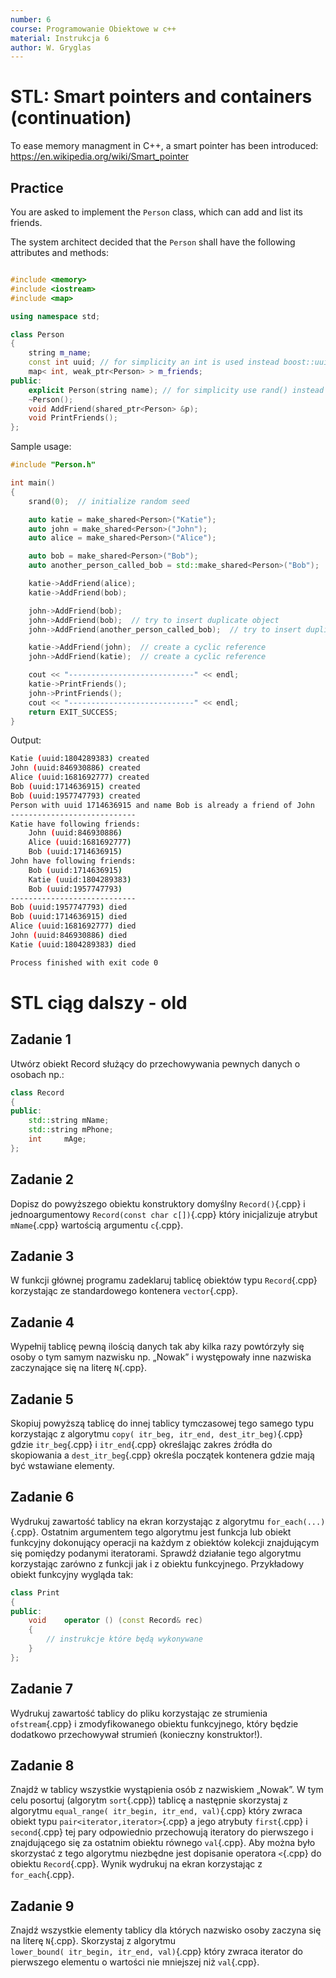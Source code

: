 ```yaml
---
number: 6
course: Programowanie Obiektowe w c++
material: Instrukcja 6
author: W. Gryglas
---
```



# STL: Smart pointers and containers (continuation)

To ease memory managment in C++, a smart pointer has been introduced:
https://en.wikipedia.org/wiki/Smart_pointer

## Practice

You are asked to implement the `Person` class, which can add and list its friends.

The system architect decided that the `Person` shall have the following attributes and methods:

```cpp

#include <memory>
#include <iostream>
#include <map>

using namespace std;

class Person
{
    string m_name;
    const int uuid; // for simplicity an int is used instead boost::uuid
    map< int, weak_ptr<Person> > m_friends;
public:
    explicit Person(string name); // for simplicity use rand() instead of instead boost::uuid to initialize the uuid
    ~Person();
    void AddFriend(shared_ptr<Person> &p);
    void PrintFriends();
};

```

Sample usage:

```cpp
#include "Person.h"

int main()
{
    srand(0);  // initialize random seed

    auto katie = make_shared<Person>("Katie");
    auto john = make_shared<Person>("John");
    auto alice = make_shared<Person>("Alice");

    auto bob = make_shared<Person>("Bob");
    auto another_person_called_bob = std::make_shared<Person>("Bob");

    katie->AddFriend(alice);
    katie->AddFriend(bob);

    john->AddFriend(bob);
    john->AddFriend(bob);  // try to insert duplicate object
    john->AddFriend(another_person_called_bob);  // try to insert duplicate name

    katie->AddFriend(john);  // create a cyclic reference
    john->AddFriend(katie);  // create a cyclic reference

    cout << "----------------------------" << endl;
    katie->PrintFriends();
    john->PrintFriends();
    cout << "----------------------------" << endl;
    return EXIT_SUCCESS;
}
```

Output:

```sh
Katie (uuid:1804289383) created
John (uuid:846930886) created
Alice (uuid:1681692777) created
Bob (uuid:1714636915) created
Bob (uuid:1957747793) created
Person with uuid 1714636915 and name Bob is already a friend of John
----------------------------
Katie have following friends:
	John (uuid:846930886)
	Alice (uuid:1681692777)
	Bob (uuid:1714636915)
John have following friends:
	Bob (uuid:1714636915)
	Katie (uuid:1804289383)
	Bob (uuid:1957747793)
----------------------------
Bob (uuid:1957747793) died
Bob (uuid:1714636915) died
Alice (uuid:1681692777) died
John (uuid:846930886) died
Katie (uuid:1804289383) died

Process finished with exit code 0

```

# STL ciąg dalszy - old

## Zadanie 1
Utwórz obiekt Record służący do przechowywania pewnych danych o osobach np.:
```cpp
class Record
{
public:
	std::string	mName;
	std::string	mPhone;
	int		mAge;
};
```
## Zadanie 2
Dopisz do powyższego obiektu konstruktory domyślny `Record()`{.cpp} i jednoargumentowy `Record(const char c[])`{.cpp} który inicjalizuje atrybut `mName`{.cpp} wartością argumentu `c`{.cpp}.

## Zadanie 3
W funkcji głównej programu zadeklaruj tablicę obiektów typu `Record`{.cpp} korzystając ze standardowego kontenera `vector`{.cpp}.

## Zadanie 4
Wypełnij tablicę pewną ilością danych tak aby kilka razy powtórzyły się osoby o tym samym nazwisku np. „Nowak” i występowały inne nazwiska zaczynające się na literę `N`{.cpp}.

## Zadanie 5
Skopiuj powyższą tablicę do innej tablicy tymczasowej tego samego typu korzystając z algorytmu `copy( itr_beg, itr_end, dest_itr_beg)`{.cpp} gdzie `itr_beg`{.cpp} i `itr_end`{.cpp} określając zakres źródła do skopiowania a `dest_itr_beg`{.cpp} określa początek kontenera gdzie mają być wstawiane elementy.

## Zadanie 6
Wydrukuj zawartość tablicy na ekran korzystając z algorytmu `for_each(...)`{.cpp}. Ostatnim argumentem tego algorytmu jest funkcja lub obiekt funkcyjny dokonujący operacji na każdym z obiektów kolekcji znajdującym się pomiędzy podanymi iteratorami. Sprawdź działanie tego algorytmu korzystając zarówno z funkcji jak i z obiektu funkcyjnego. Przykładowy obiekt funkcyjny wygląda tak:
```cpp
class Print
{
public:
	void	operator () (const Record& rec)
	{
		// instrukcje które będą wykonywane
	}
};
```
## Zadanie 7
Wydrukuj zawartość tablicy do pliku korzystając ze strumienia `ofstream`{.cpp} i zmodyfikowanego obiektu funkcyjnego, który będzie dodatkowo przechowywał strumień (konieczny konstruktor!).

## Zadanie 8
Znajdż w tablicy wszystkie wystąpienia osób z nazwiskiem „Nowak”. W tym celu posortuj (algorytm `sort`{.cpp}) tablicę a następnie skorzystaj z algorytmu `equal_range( itr_begin, itr_end, val)`{.cpp} który zwraca obiekt typu `pair<iterator,iterator>`{.cpp} a jego atrybuty `first`{.cpp} i `second`{.cpp} tej pary odpowiednio przechowują iteratory do pierwszego i znajdującego się za ostatnim obiektu równego `val`{.cpp}. Aby można było skorzystać z tego algorytmu niezbędne jest dopisanie operatora `<`{.cpp} do obiektu `Record`{.cpp}. Wynik wydrukuj na ekran korzystając z `for_each`{.cpp}.

## Zadanie 9
Znajdź wszystkie elementy tablicy dla których nazwisko osoby zaczyna się na literę `N`{.cpp}. Skorzystaj z algorytmu `lower_bound( itr_begin, itr_end, val)`{.cpp} który zwraca iterator do pierwszego elementu o wartości nie mniejszej niż `val`{.cpp}.
